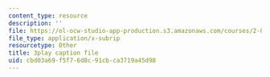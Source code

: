```yaml
---
content_type: resource
description: ''
file: https://ol-ocw-studio-app-production.s3.amazonaws.com/courses/2-003sc-engineering-dynamics-fall-2011/cbd03a69f5f76d8c91cbca3719a45d98_iMz0LiqjFmE.srt
file_type: application/x-subrip
resourcetype: Other
title: 3play caption file
uid: cbd03a69-f5f7-6d8c-91cb-ca3719a45d98
---
```

